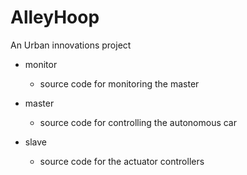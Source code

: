 # AlleyHoop
An Urban innovations project

- monitor
  * source code for monitoring the master

- master
  * source code for controlling the autonomous car

- slave
  * source code for the actuator controllers
